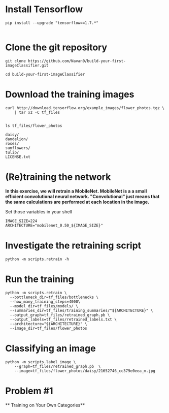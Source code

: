 # Install Tensorflow



```
pip install --upgrade "tensorflow==1.7.*"


```



# Clone the git repository


```
git clone https://github.com/Navan0/build-your-first-imageClassifier.git

```


```
cd build-your-first-imageClassifier 

```
# Download the training images



```
curl http://download.tensorflow.org/example_images/flower_photos.tgz \
    | tar xz -C tf_files
    
```



```
ls tf_files/flower_photos

```



```
daisy/
dandelion/
roses/
sunflowers/
tulip/
LICENSE.txt

```

# (Re)training the network



**In this exercise, we will retrain a MobileNet. MobileNet is a a small efficient convolutional neural network. "Convolutional" just means that the same calculations are performed at each location in the image.**

Set those variables in your shell

```
IMAGE_SIZE=224
ARCHITECTURE="mobilenet_0.50_${IMAGE_SIZE}"

```

# Investigate the retraining script



```
python -m scripts.retrain -h
```
# Run the training




```
python -m scripts.retrain \
  --bottleneck_dir=tf_files/bottlenecks \
  --how_many_training_steps=4000\
  --model_dir=tf_files/models/ \
  --summaries_dir=tf_files/training_summaries/"${ARCHITECTURE}" \
  --output_graph=tf_files/retrained_graph.pb \
  --output_labels=tf_files/retrained_labels.txt \
  --architecture="${ARCHITECTURE}" \
  --image_dir=tf_files/flower_photos
```

# Classifying an image



```
python -m scripts.label_image \
    --graph=tf_files/retrained_graph.pb  \
    --image=tf_files/flower_photos/daisy/21652746_cc379e0eea_m.jpg
```




# Problem #1

** Training on Your Own Categories**




